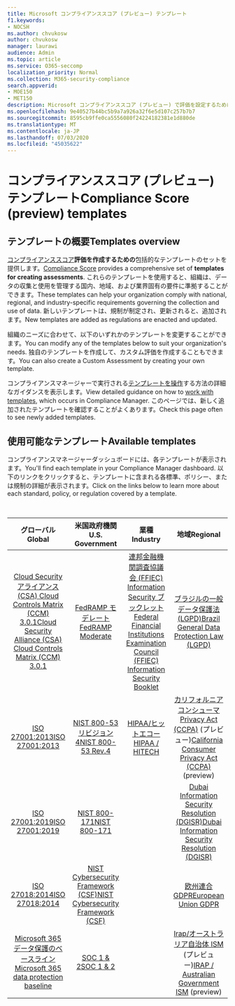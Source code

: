 ```yaml
---
title: Microsoft コンプライアンススコア (プレビュー) テンプレート
f1.keywords:
- NOCSH
ms.author: chvukosw
author: chvukosw
manager: laurawi
audience: Admin
ms.topic: article
ms.service: O365-seccomp
localization_priority: Normal
ms.collection: M365-security-compliance
search.appverid:
- MOE150
- MET150
description: Microsoft コンプライアンススコア (プレビュー) で評価を設定するために使用できるすべてのテンプレートを確認します。
ms.openlocfilehash: 9e40527b44bc5b9a7a926a32f6e5d107c257b7b7
ms.sourcegitcommit: 8595cb9ffe0ca5556080f24224182381e1d880de
ms.translationtype: MT
ms.contentlocale: ja-JP
ms.lasthandoff: 07/03/2020
ms.locfileid: "45035622"
---
```

# <a name="compliance-score-preview-templates"></a><span data-ttu-id="4cbb6-103">コンプライアンススコア (プレビュー) テンプレート</span><span class="sxs-lookup"><span data-stu-id="4cbb6-103">Compliance Score (preview) templates</span></span>

## <a name="templates-overview"></a><span data-ttu-id="4cbb6-104">テンプレートの概要</span><span class="sxs-lookup"><span data-stu-id="4cbb6-104">Templates overview</span></span>

<span data-ttu-id="4cbb6-105">[コンプライアンススコア](compliance-score.md)**評価を作成するための**包括的なテンプレートのセットを提供します。</span><span class="sxs-lookup"><span data-stu-id="4cbb6-105">[Compliance Score](compliance-score.md) provides a comprehensive set of **templates for creating assessments**.</span></span> <span data-ttu-id="4cbb6-106">これらのテンプレートを使用すると、組織は、データの収集と使用を管理する国内、地域、および業界固有の要件に準拠することができます。</span><span class="sxs-lookup"><span data-stu-id="4cbb6-106">These templates can help your organization comply with national, regional, and industry-specific requirements governing the collection and use of data.</span></span> <span data-ttu-id="4cbb6-107">新しいテンプレートは、規制が制定され、更新されると、追加されます。</span><span class="sxs-lookup"><span data-stu-id="4cbb6-107">New templates are added as regulations are enacted and updated.</span></span>

<span data-ttu-id="4cbb6-108">組織のニーズに合わせて、以下のいずれかのテンプレートを変更することができます。</span><span class="sxs-lookup"><span data-stu-id="4cbb6-108">You can modify any of the templates below to suit your organization's needs.</span></span> <span data-ttu-id="4cbb6-109">独自のテンプレートを作成して、カスタム評価を作成することもできます。</span><span class="sxs-lookup"><span data-stu-id="4cbb6-109">You can also create a Custom Assessment by creating your own template.</span></span> 

<span data-ttu-id="4cbb6-110">コンプライアンスマネージャーで実行される[テンプレートを操作](working-with-compliance-manager.md#templates)する方法の詳細なガイダンスを表示します。</span><span class="sxs-lookup"><span data-stu-id="4cbb6-110">View detailed guidance on how to [work with templates](working-with-compliance-manager.md#templates), which occurs in Compliance Manager.</span></span> <span data-ttu-id="4cbb6-111">このページでは、新しく追加されたテンプレートを確認することがよくあります。</span><span class="sxs-lookup"><span data-stu-id="4cbb6-111">Check this page often to see newly added templates.</span></span>

## <a name="available-templates"></a><span data-ttu-id="4cbb6-112">使用可能なテンプレート</span><span class="sxs-lookup"><span data-stu-id="4cbb6-112">Available templates</span></span>

<span data-ttu-id="4cbb6-113">コンプライアンスマネージャーダッシュボードには、各テンプレートが表示されます。</span><span class="sxs-lookup"><span data-stu-id="4cbb6-113">You'll find each template in your Compliance Manager dashboard.</span></span> <span data-ttu-id="4cbb6-114">以下のリンクをクリックすると、テンプレートに含まれる各標準、ポリシー、または規制の詳細が表示されます。</span><span class="sxs-lookup"><span data-stu-id="4cbb6-114">Click on the links below to learn more about each standard, policy, or regulation covered by a template.</span></span>

<br>

| <span data-ttu-id="4cbb6-115">グローバル</span><span class="sxs-lookup"><span data-stu-id="4cbb6-115">Global</span></span> |<span data-ttu-id="4cbb6-116">米国政府機関</span><span class="sxs-lookup"><span data-stu-id="4cbb6-116">U.S. Government</span></span>| <span data-ttu-id="4cbb6-117">業種</span><span class="sxs-lookup"><span data-stu-id="4cbb6-117">Industry</span></span>|<span data-ttu-id="4cbb6-118">地域</span><span class="sxs-lookup"><span data-stu-id="4cbb6-118">Regional</span></span>|
| :---: |:---:|:---:|:---:|
|[<span data-ttu-id="4cbb6-119">Cloud Security アライアンス (CSA) Cloud Controls Matrix (CCM) 3.0.1</span><span class="sxs-lookup"><span data-stu-id="4cbb6-119">Cloud Security Alliance (CSA) Cloud Controls Matrix (CCM) 3.0.1</span></span>](offering-csa-star-attestation.md) | [<span data-ttu-id="4cbb6-120">FedRAMP モデレート</span><span class="sxs-lookup"><span data-stu-id="4cbb6-120">FedRAMP Moderate</span></span>](offering-fedramp.md)| [<span data-ttu-id="4cbb6-121">連邦金融機関調査協議会 (FFIEC) Information Security ブックレット</span><span class="sxs-lookup"><span data-stu-id="4cbb6-121">Federal Financial Institutions Examination Council (FFIEC) Information Security Booklet</span></span>](offering-ffiec-us.md) |[<span data-ttu-id="4cbb6-122">ブラジルの一般データ保護法 (LGPD)</span><span class="sxs-lookup"><span data-stu-id="4cbb6-122">Brazil General Data Protection Law (LGPD)</span></span>](https://go.microsoft.com/fwlink/?linkid=2115387) |
|[<span data-ttu-id="4cbb6-123">ISO 27001:2013</span><span class="sxs-lookup"><span data-stu-id="4cbb6-123">ISO 27001:2013</span></span>](https://go.microsoft.com/fwlink/?linkid=2109073) | [<span data-ttu-id="4cbb6-124">NIST 800-53 リビジョン4</span><span class="sxs-lookup"><span data-stu-id="4cbb6-124">NIST 800-53 Rev.4</span></span>](https://go.microsoft.com/fwlink/?linkid=2109075) | [<span data-ttu-id="4cbb6-125">HIPAA/ヒットエコー</span><span class="sxs-lookup"><span data-stu-id="4cbb6-125">HIPAA / HITECH</span></span>](offering-hipaa-hitech.md) | <span data-ttu-id="4cbb6-126">[カリフォルニアコンシューマ Privacy Act (CCPA)](offering-ccpa.md) (プレビュー)</span><span class="sxs-lookup"><span data-stu-id="4cbb6-126">[California Consumer Privacy Act (CCPA)](offering-ccpa.md) (preview)</span></span>
|[<span data-ttu-id="4cbb6-127">ISO 27001:2019</span><span class="sxs-lookup"><span data-stu-id="4cbb6-127">ISO 27001:2019</span></span>](offering-iso-27701.md)  | [<span data-ttu-id="4cbb6-128">NIST 800-171</span><span class="sxs-lookup"><span data-stu-id="4cbb6-128">NIST 800-171</span></span>](offering-nist-sp-800-171.md)|  | [<span data-ttu-id="4cbb6-129">Dubai Information Security Resolution (DGISR)</span><span class="sxs-lookup"><span data-stu-id="4cbb6-129">Dubai Information Security Resolution (DGISR)</span></span>](https://go.microsoft.com/fwlink/?linkid=2131193) |
| [<span data-ttu-id="4cbb6-130">ISO 27018:2014</span><span class="sxs-lookup"><span data-stu-id="4cbb6-130">ISO 27018:2014</span></span>](offering-iso-27018.md) | [<span data-ttu-id="4cbb6-131">NIST Cybersecurity Framework (CSF)</span><span class="sxs-lookup"><span data-stu-id="4cbb6-131">NIST Cybersecurity Framework (CSF)</span></span>](offering-nist-csf.md) |  |[<span data-ttu-id="4cbb6-132">欧州連合 GDPR</span><span class="sxs-lookup"><span data-stu-id="4cbb6-132">European Union GDPR</span></span>](gdpr.md) |
| [<span data-ttu-id="4cbb6-133">Microsoft 365 データ保護のベースライン</span><span class="sxs-lookup"><span data-stu-id="4cbb6-133">Microsoft 365 data protection baseline</span></span>](compliance-score-methodology.md#initial-score-based-on-microsoft-365-data-protection-baseline) | [<span data-ttu-id="4cbb6-134">SOC 1 & 2</span><span class="sxs-lookup"><span data-stu-id="4cbb6-134">SOC 1 & 2</span></span>](offering-soc.md) |  | <span data-ttu-id="4cbb6-135">[Irap/オーストラリア自治体 ISM](offering-ccsl-irap-australia.md) (プレビュー)</span><span class="sxs-lookup"><span data-stu-id="4cbb6-135">[IRAP / Australian Government ISM](offering-ccsl-irap-australia.md) (preview)</span></span> |